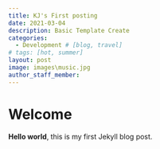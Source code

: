 ```yaml
---
title: KJ's First posting
date: 2021-03-04
description: Basic Template Create
categories:
  - Development # [blog, travel]
# tags: [hot, summer]
layout: post
image: images\music.jpg
author_staff_member: 
---
```


# Welcome

**Hello world**, this is my first Jekyll blog post.

